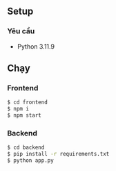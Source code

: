 ## Setup
### Yêu cầu
- Python 3.11.9

## Chạy
### Frontend
```bash
$ cd frontend
$ npm i
$ npm start
```

### Backend
```bash
$ cd backend
$ pip install -r requirements.txt
$ python app.py
```
